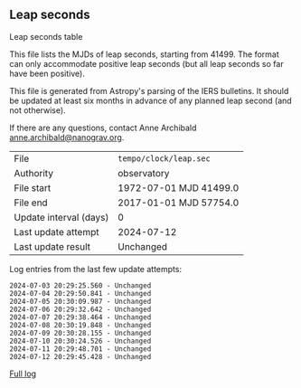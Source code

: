 
## Leap seconds

Leap seconds table

This file lists the MJDs of leap seconds, starting from 41499.
The format can only accommodate positive leap seconds (but all
leap seconds so far have been positive).

This file is generated from Astropy's parsing of the IERS
bulletins. It should be updated at least six months in advance
of any planned leap second (and not otherwise).

If there are any questions, contact Anne Archibald
<anne.archibald@nanograv.org>.

|     |     |
|:--- |:--- |
| File | `tempo/clock/leap.sec` |
| Authority | observatory |
| File start | 1972-07-01 MJD 41499.0 |
| File end | 2017-01-01 MJD 57754.0 |
| Update interval (days) | 0 |
| Last update attempt | 2024-07-12 |
| Last update result | Unchanged |

Log entries from the last few update attempts:
```
2024-07-03 20:29:25.560 - Unchanged
2024-07-04 20:29:50.841 - Unchanged
2024-07-05 20:30:09.987 - Unchanged
2024-07-06 20:29:32.642 - Unchanged
2024-07-07 20:29:38.464 - Unchanged
2024-07-08 20:30:19.848 - Unchanged
2024-07-09 20:30:28.155 - Unchanged
2024-07-10 20:30:24.526 - Unchanged
2024-07-11 20:29:48.701 - Unchanged
2024-07-12 20:29:45.428 - Unchanged
```
[Full log](https://raw.githubusercontent.com/ipta/pulsar-clock-corrections/main/log/tempo/clock/leap.sec.log)
